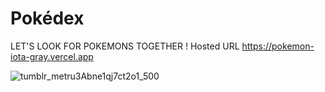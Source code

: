 # Pokédex

LET'S LOOK FOR POKEMONS TOGETHER !
Hosted URL
https://pokemon-iota-gray.vercel.app

![tumblr_metru3Abne1qj7ct2o1_500](https://user-images.githubusercontent.com/91578484/191765480-b9bbff5b-5c57-4406-8018-94f1c30fef76.gif)


